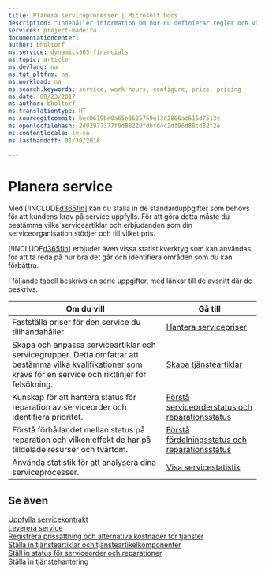 ```yaml
---
title: Planera serviceprocesser | Microsoft Docs
description: "Innehåller information om hur du definierar regler och värden för att definiera dina servicepolicyer och -processer."
services: project-madeira
documentationcenter: 
author: bholtorf
ms.service: dynamics365-financials
ms.topic: article
ms.devlang: na
ms.tgt_pltfrm: na
ms.workload: na
ms.search.keywords: service, work hours, configure, price, pricing
ms.date: 08/23/2017
ms.author: bholtorf
ms.translationtype: HT
ms.sourcegitcommit: bec0619be0a65e3625759e13d2866ac615d7513c
ms.openlocfilehash: 2d02977377f0d88229fdbfd4c2df96d88cd82f2e
ms.contentlocale: sv-se
ms.lasthandoff: 01/30/2018

---
```

# <a name="planning-services"></a>Planera service
Med [!INCLUDE[d365fin](includes/d365fin_md.md)] kan du ställa in de standarduppgifter som behövs för att kundens krav på service uppfylls. För att göra detta måste du bestämma vilka serviceartiklar och erbjudanden som din serviceorganisation stödjer och till vilket pris.   

[!INCLUDE[d365fin](includes/d365fin_md.md)]  erbjuder även vissa statistikverktyg som kan användas för att ta reda på hur bra det går och identifiera områden som du kan förbättra.
  
I följande tabell beskrivs en serie uppgifter, med länkar till de avsnitt där de beskrivs.   
  
|**Om du vill**|**Gå till**|  
|------------|-------------|  
|Fastställa priser för den service du tillhandahåller.|[Hantera servicepriser](service-service-price-management.md)|
|Skapa och anpassa serviceartiklar och servicegrupper. Detta omfattar att bestämma vilka kvalifikationer som krävs för en service och riktlinjer för felsökning.| [Skapa tjänsteartiklar](service-how-to-create-service-items.md)|  
|Kunskap för att hantera status för reparation av serviceorder och identifiera prioritet.|[Förstå serviceorderstatus och reparationsstatus](service-service-order-status-and-repair-status.md)|  
|Förstå förhållandet mellan status på reparation och vilken effekt de har på tilldelade resurser och tvärtom.|[Förstå fördelningsstatus och reparationsstatus](service-allocation-status-and-repair-status.md)|  
|Använda statistik för att analysera dina serviceprocesser. | [Visa servicestatistik](service-service-statistics.md) |

## <a name="see-also"></a>Se även
[Uppfylla servicekontrakt](service-fulfill-service-contracts.md)  
[Leverera service](service-deliver-service.md)  
[Registrera prissättning och alternativa kostnader för tjänster](service-how-setup-service-costs-pricing.md)  
[Ställa in tjänsteartiklar och tjänsteartikelkomponenter](service-how-setup-service-items.md)  
[Ställ in status för serviceorder och reparationer](service-order-repair-status.md)  
[Ställa in tjänstehantering](service-setup-service.md)  

